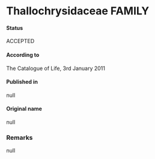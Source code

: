 Thallochrysidaceae FAMILY
=======

#### Status
ACCEPTED

#### According to
The Catalogue of Life, 3rd January 2011

#### Published in
null

#### Original name
null

### Remarks
null